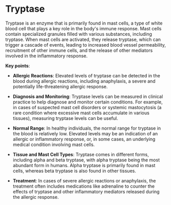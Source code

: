 <!--
source: gpt-3 + jph editing
tags: components
-->

# Tryptase

Tryptase is an enzyme that is primarily found in mast cells, a type of white blood cell that plays a key role in the body's immune response. Mast cells contain specialized granules filled with various substances, including tryptase. When mast cells are activated, they release tryptase, which can trigger a cascade of events, leading to increased blood vessel permeability, recruitment of other immune cells, and the release of other mediators involved in the inflammatory response.

**Key points**:

* **Allergic Reactions**: Elevated levels of tryptase can be detected in the blood during allergic reactions, including anaphylaxis, a severe and potentially life-threatening allergic response.

* **Diagnosis and Monitoring**: Tryptase levels can be measured in clinical practice to help diagnose and monitor certain conditions. For example, in cases of suspected mast cell disorders or systemic mastocytosis (a rare condition where excessive mast cells accumulate in various tissues), measuring tryptase levels can be useful.

* **Normal Range**: In healthy individuals, the normal range for tryptase in the blood is relatively low. Elevated levels may be an indication of an allergic or inflammatory response, or, in some cases, an underlying medical condition involving mast cells.

* **Tissue and Mast Cell Types**: Tryptase comes in different forms, including alpha and beta tryptase, with alpha tryptase being the most abundant form in humans. Alpha tryptase is primarily found in mast cells, whereas beta tryptase is also found in other tissues.

* **Treatment**: In cases of severe allergic reactions or anaphylaxis, the treatment often includes medications like adrenaline to counter the effects of tryptase and other inflammatory mediators released during the allergic response.
